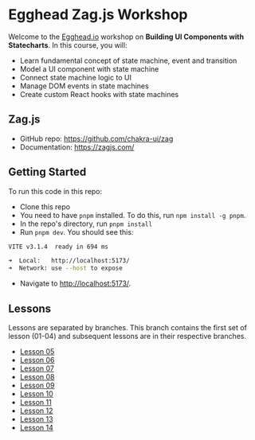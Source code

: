 # Egghead Zag.js Workshop

Welcome to the [Egghead.io](https://egghead.io/) workshop on **Building UI Components with Statecharts**. In this course, you will:

- Learn fundamental concept of state machine, event and transition
- Model a UI component with state machine
- Connect state machine logic to UI
- Manage DOM events in state machines
- Create custom React hooks with state machines

## Zag.js

- GitHub repo: https://github.com/chakra-ui/zag
- Documentation: https://zagjs.com/

## Getting Started

To run this code in this repo:

- Clone this repo
- You need to have `pnpm` installed. To do this, run `npm install -g pnpm`.
- In the repo's directory, run `pnpm install`
- Run `pnpm dev`. You should see this:

```bash
VITE v3.1.4  ready in 694 ms

➜  Local:   http://localhost:5173/
➜  Network: use --host to expose
```

- Navigate to [http://localhost:5173/](http://localhost:5173/).

## Lessons

Lessons are separated by branches. This branch contains the first set of lesson (01-04) and subsequent lessons are in their respective branches.

- [Lesson 05](https://github.com/segunadebayo/egghead-zagjs-course/tree/05-create-logic-in-zag)
- [Lesson 06](https://github.com/segunadebayo/egghead-zagjs-course/tree/06-connect-logic-ui)
- [Lesson 07](https://github.com/segunadebayo/egghead-zagjs-course/tree/07-handling-focus-and-blur)
- [Lesson 08](https://github.com/segunadebayo/egghead-zagjs-course/tree/08-handling-input-event)
- [Lesson 09](https://github.com/segunadebayo/egghead-zagjs-course/tree/09-handling-backspace)
- [Lesson 10](https://github.com/segunadebayo/egghead-zagjs-course/tree/10-handling-paste-event)
- [Lesson 11](https://github.com/segunadebayo/egghead-zagjs-course/tree/11-ensure-single-character)
- [Lesson 12](https://github.com/segunadebayo/egghead-zagjs-course/tree/12-trigger-value-completion)
- [Lesson 13](https://github.com/segunadebayo/egghead-zagjs-course/tree/13-usage-within-forms)
- [Lesson 14](https://github.com/segunadebayo/egghead-zagjs-course/tree/14-refactor-hooks)
